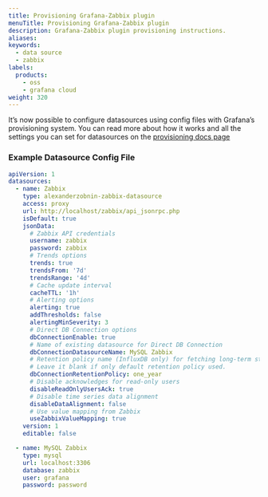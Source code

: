 ```yaml
---
title: Provisioning Grafana-Zabbix plugin
menuTitle: Provisioning Grafana-Zabbix plugin
description: Grafana-Zabbix plugin provisioning instructions.
aliases:
keywords:
  - data source
  - zabbix
labels:
  products:
    - oss
    - grafana cloud
weight: 320
---
```


It’s now possible to configure datasources using config files with Grafana’s provisioning system. You can read more about how it works and all the settings you can set for datasources on the [provisioning docs page](http://docs.grafana.org/administration/provisioning/#datasources)

### Example Datasource Config File

```yaml
apiVersion: 1
datasources:
  - name: Zabbix
    type: alexanderzobnin-zabbix-datasource
    access: proxy
    url: http://localhost/zabbix/api_jsonrpc.php
    isDefault: true
    jsonData:
      # Zabbix API credentials
      username: zabbix
      password: zabbix
      # Trends options
      trends: true
      trendsFrom: '7d'
      trendsRange: '4d'
      # Cache update interval
      cacheTTL: '1h'
      # Alerting options
      alerting: true
      addThresholds: false
      alertingMinSeverity: 3
      # Direct DB Connection options
      dbConnectionEnable: true
      # Name of existing datasource for Direct DB Connection
      dbConnectionDatasourceName: MySQL Zabbix
      # Retention policy name (InfluxDB only) for fetching long-term stored data.
      # Leave it blank if only default retention policy used.
      dbConnectionRetentionPolicy: one_year
      # Disable acknowledges for read-only users
      disableReadOnlyUsersAck: true
      # Disable time series data alignment
      disableDataAlignment: false
      # Use value mapping from Zabbix
      useZabbixValueMapping: true
    version: 1
    editable: false

  - name: MySQL Zabbix
    type: mysql
    url: localhost:3306
    database: zabbix
    user: grafana
    password: password
```
